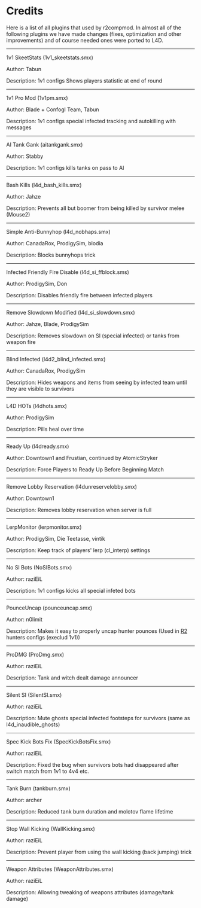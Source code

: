 # Credits #

Here is a list of all plugins that used by r2compmod. In almost all of the following plugins we have made changes (fixes, optimization and other improvements) and of course needed ones were ported to L4D.


---

1v1 SkeetStats (1v1\_skeetstats.smx)

Author: Tabun

Description: 1v1 configs Shows players statistic at end of round

---


1v1 Pro Mod (1v1pm.smx)

Author: Blade + Confogl Team, Tabun

Description: 1v1 configs special infected tracking and autokilling with messages

---


AI Tank Gank (aitankgank.smx)

Author: Stabby

Description: 1v1 configs kills tanks on pass to AI

---


Bash Kills (l4d\_bash\_kills.smx)

Author: Jahze

Description: Prevents all but boomer from being killed by survivor melee (Mouse2)

---

Simple Anti-Bunnyhop (l4d\_nobhaps.smx)

Author: CanadaRox, ProdigySim, blodia

Description: Blocks bunnyhops trick

---

Infected Friendly Fire Disable (l4d\_si\_ffblock.sms)

Author: ProdigySim, Don

Description: Disables friendly fire between infected players

---

Remove Slowdown Modified (l4d\_si\_slowdown.smx)

Author: Jahze, Blade, ProdigySim

Description: Removes slowdown on SI (special infected) or tanks from weapon fire

---

Blind Infected (l4d2\_blind\_infected.smx)

Author: CanadaRox, ProdigySim

Description: Hides weapons and items from seeing by infected team until they are visible to survivors

---

L4D HOTs (l4dhots.smx)

Author: ProdigySim

Description: Pills heal over time

---

Ready Up (l4dready.smx)

Author: Downtown1 and Frustian, continued by AtomicStryker

Description: Force Players to Ready Up Before Beginning Match

---

Remove Lobby Reservation (l4dunreservelobby.smx)

Author: Downtown1

Description: Removes lobby reservation when server is full

---

LerpMonitor (lerpmonitor.smx)

Author: ProdigySim, Die Teetasse, vintik

Description: Keep track of players' lerp (cl\_interp) settings

---

No SI Bots (NoSIBots.smx)

Author: raziEiL

Description: 1v1 configs kicks all special infeted bots

---

PounceUncap (pounceuncap.smx)

Author: n0limit

Description: Makes it easy to properly uncap hunter pounces (Used in [R2](https://code.google.com/p/rotoblin2/source/detail?r=2) hunters configs (execlud 1v1))

---

ProDMG (ProDmg.smx)

Author: raziEiL

Description: Tank and witch dealt damage announcer

---

Silent SI (SilentSI.smx)

Author: raziEiL

Description: Mute ghosts special infected footsteps for survivors (same as l4d\_inaudible\_ghosts)

---

Spec Kick Bots Fix (SpecKickBotsFix.smx)

Author: raziEiL

Description: Fixed the bug when survivors bots had disappeared after switch match from 1v1 to 4v4 etc.

---

Tank Burn (tankburn.smx)

Author: archer

Description: Reduced tank burn duration and molotov flame lifetime

---

Stop Wall Kicking (WallKicking.smx)

Author: raziEiL

Description: Prevent player from using the wall kicking (back jumping) trick

---

Weapon Attributes (WeaponAttributes.smx)

Author: raziEiL

Description: Allowing tweaking of weapons attributes (damage/tank damage)